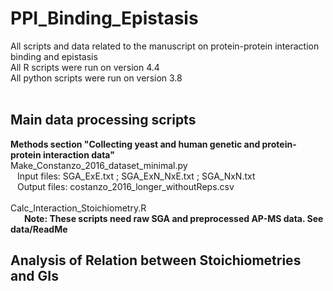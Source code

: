 # PPI_Binding_Epistasis
All scripts and data related to the manuscript on protein-protein interaction binding and epistasis <br>
All R scripts were run on version 4.4 <br>
All python scripts were run on version 3.8 <br>
<br>
## Main data processing scripts 
**Methods section "Collecting yeast and human genetic and protein-protein interaction data"** <br>
Make_Constanzo_2016_dataset_minimal.py <br>
&ensp; Input files: SGA_ExE.txt ; SGA_ExN_NxE.txt ; SGA_NxN.txt <br>
&ensp; Output files: costanzo_2016_longer_withoutReps.csv <br>
<br>
Calc_Interaction_Stoichiometry.R <br>
&ensp; 
&ensp; 
**Note: These scripts need raw SGA and preprocessed AP-MS data. See data/ReadMe**

## Analysis of Relation between Stoichiometries and GIs


